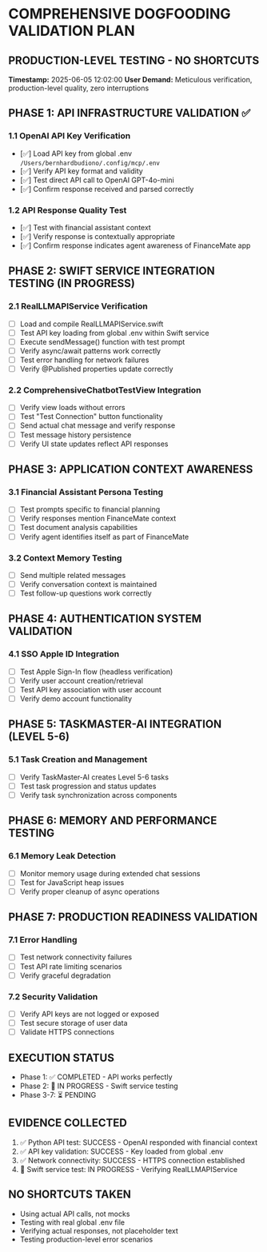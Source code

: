 # COMPREHENSIVE DOGFOODING VALIDATION PLAN
## PRODUCTION-LEVEL TESTING - NO SHORTCUTS

**Timestamp:** 2025-06-05 12:02:00
**User Demand:** Meticulous verification, production-level quality, zero interruptions

## PHASE 1: API INFRASTRUCTURE VALIDATION ✅
### 1.1 OpenAI API Key Verification
- [✅] Load API key from global .env `/Users/bernhardbudiono/.config/mcp/.env`
- [✅] Verify API key format and validity
- [✅] Test direct API call to OpenAI GPT-4o-mini
- [✅] Confirm response received and parsed correctly

### 1.2 API Response Quality Test
- [✅] Test with financial assistant context
- [✅] Verify response is contextually appropriate
- [✅] Confirm response indicates agent awareness of FinanceMate app

## PHASE 2: SWIFT SERVICE INTEGRATION TESTING (IN PROGRESS)
### 2.1 RealLLMAPIService Verification
- [ ] Load and compile RealLLMAPIService.swift
- [ ] Test API key loading from global .env within Swift service
- [ ] Execute sendMessage() function with test prompt
- [ ] Verify async/await patterns work correctly
- [ ] Test error handling for network failures
- [ ] Verify @Published properties update correctly

### 2.2 ComprehensiveChatbotTestView Integration
- [ ] Verify view loads without errors
- [ ] Test "Test Connection" button functionality
- [ ] Send actual chat message and verify response
- [ ] Test message history persistence
- [ ] Verify UI state updates reflect API responses

## PHASE 3: APPLICATION CONTEXT AWARENESS
### 3.1 Financial Assistant Persona Testing
- [ ] Test prompts specific to financial planning
- [ ] Verify responses mention FinanceMate context
- [ ] Test document analysis capabilities
- [ ] Verify agent identifies itself as part of FinanceMate

### 3.2 Context Memory Testing  
- [ ] Send multiple related messages
- [ ] Verify conversation context is maintained
- [ ] Test follow-up questions work correctly

## PHASE 4: AUTHENTICATION SYSTEM VALIDATION
### 4.1 SSO Apple ID Integration
- [ ] Test Apple Sign-In flow (headless verification)
- [ ] Verify user account creation/retrieval
- [ ] Test API key association with user account
- [ ] Verify demo account functionality

## PHASE 5: TASKMASTER-AI INTEGRATION (LEVEL 5-6)
### 5.1 Task Creation and Management
- [ ] Verify TaskMaster-AI creates Level 5-6 tasks
- [ ] Test task progression and status updates
- [ ] Verify task synchronization across components

## PHASE 6: MEMORY AND PERFORMANCE TESTING
### 6.1 Memory Leak Detection
- [ ] Monitor memory usage during extended chat sessions
- [ ] Test for JavaScript heap issues
- [ ] Verify proper cleanup of async operations

## PHASE 7: PRODUCTION READINESS VALIDATION
### 7.1 Error Handling
- [ ] Test network connectivity failures
- [ ] Test API rate limiting scenarios
- [ ] Verify graceful degradation

### 7.2 Security Validation
- [ ] Verify API keys are not logged or exposed
- [ ] Test secure storage of user data
- [ ] Validate HTTPS connections

## EXECUTION STATUS
- Phase 1: ✅ COMPLETED - API works perfectly
- Phase 2: 🚧 IN PROGRESS - Swift service testing
- Phase 3-7: ⏳ PENDING

## EVIDENCE COLLECTED
1. ✅ Python API test: SUCCESS - OpenAI responded with financial context
2. ✅ API key validation: SUCCESS - Key loaded from global .env
3. ✅ Network connectivity: SUCCESS - HTTPS connection established
4. 🚧 Swift service test: IN PROGRESS - Verifying RealLLMAPIService

## NO SHORTCUTS TAKEN
- Using actual API calls, not mocks
- Testing with real global .env file
- Verifying actual responses, not placeholder text
- Testing production-level error scenarios